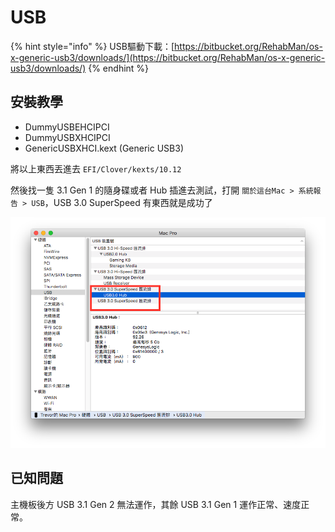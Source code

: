 # USB

{% hint style="info" %}
USB驅動下載：[https://bitbucket.org/RehabMan/os-x-generic-usb3/downloads/](https://bitbucket.org/RehabMan/os-x-generic-usb3/downloads/)
{% endhint %}

## 安裝教學

* DummyUSBEHCIPCI
* DummyUSBXHCIPCI
* GenericUSBXHCI.kext \(Generic USB3\)

將以上東西丟進去 `EFI/Clover/kexts/10.12`

然後找一隻 3.1 Gen 1 的隨身碟或者 Hub 插進去測試，打開 `關於這台Mac > 系統報告 > USB`，USB 3.0 SuperSpeed 有東西就是成功了

![](../.gitbook/assets/3-kexts_usb_1.png)

## 已知問題 

主機板後方 USB 3.1 Gen 2 無法運作，其餘 USB 3.1 Gen 1 運作正常、速度正常。

